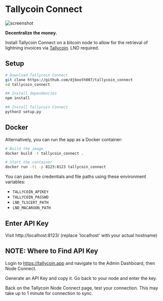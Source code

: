# Tallycoin Connect

![screenshot](https://tallyco.in/img/tallycoin_connect_screenshot3.png)

**Decentralize the money.**

Install Tallycoin Connect on a bitcoin node to allow for the retrieval of lightning invoices via [Tallycoin](https://tallycoin.app). LND required.

## Setup

```sh
# Download Tallycoin Connect
git clone https://github.com/djbooth007/tallycoin_connect
cd tallycoin_connect

## Install dependencies
npm install

## Install Tallycoin Connect
python3 setup.py
```

## Docker

Alternatively, you can run the app as a Docker container:

```sh
# Build the image
docker build -t tallycoin_connect .

# Start the container
docker run -ti -p 8123:8123 tallycoin_connect
```

You can pass the credentials and file paths using these environment variables:

- `TALLYCOIN_APIKEY`
- `TALLYCOIN_PASSWD`
- `LND_TLSCERT_PATH`
- `LND_MACAROON_PATH`

## Enter API Key

Visit http://localhost:8123/ (replace 'localhost' with your actual hostname)

## NOTE: Where to Find API Key

Login to https://tallycoin.app and navigate to the Admin Dashboard, then Node Connect.

Generate an API Key and copy it. Go back to your node and enter the key.

Back on the Tallycoin Node Connect page, test your connection. This may take up to 1 minute for connection to sync.
